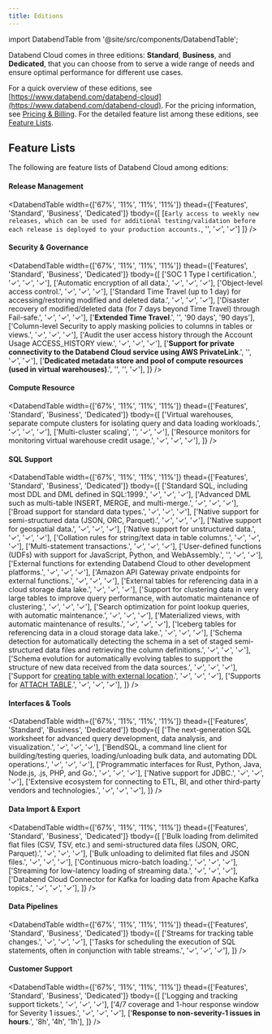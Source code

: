 ```yaml
---
title: Editions
---
```


import DatabendTable from '@site/src/components/DatabendTable';

Databend Cloud comes in three editions: **Standard**, **Business**, and **Dedicated**, that you can choose from to serve a wide range of needs and ensure optimal performance for different use cases.

For a quick overview of these editions, see [https://www.databend.com/databend-cloud](https://www.databend.com/databend-cloud). For the pricing information, see [Pricing & Billing](/guides/overview/editions/dc/pricing). For the detailed feature list among these editions, see [Feature Lists](#feature-lists).

## Feature Lists

The following are feature lists of Databend Cloud among editions:

#### Release Management

<DatabendTable
width={['67%', '11%', '11%', '11%']}
thead={['Features', 'Standard', 'Business', 'Dedicated']}
tbody={[
[`Early access to weekly new releases, which can be used for additional testing/validation before each release is deployed to your production accounts.`, '', '✓', '✓']
]} />

#### Security & Governance

<DatabendTable
width={['67%', '11%', '11%', '11%']}
thead={['Features', 'Standard', 'Business', 'Dedicated']}
tbody={[
['SOC 1 Type I certification.', '✓', '✓', '✓'],
['Automatic encryption of all data.', '✓', '✓', '✓'],
['Object-level access control.', '✓', '✓', '✓'],
['Standard Time Travel (up to 1 day) for accessing/restoring modified and deleted data.', '✓', '✓', '✓'],
['Disaster recovery of modified/deleted data (for 7 days beyond Time Travel) through Fail-safe.', '✓', '✓', '✓'],
['<b>Extended Time Travel</b>.', '', '90 days', '90 days'],
['Column-level Security to apply masking policies to columns in tables or views.', '✓', '✓', '✓'],
['Audit the user access history through the Account Usage ACCESS_HISTORY view.', '✓', '✓', '✓'],
['<b>Support for private connectivity to the Databend Cloud service using AWS PrivateLink</b>.', '', '✓', '✓'],
['<b>Dedicated metadata store and pool of compute resources (used in virtual warehouses)</b>.', '', '', '✓'],
]}
/>

#### Compute Resource

<DatabendTable
width={['67%', '11%', '11%', '11%']}
thead={['Features', 'Standard', 'Business', 'Dedicated']}
tbody={[
['Virtual warehouses, separate compute clusters for isolating query and data loading workloads.', '✓', '✓', '✓'],
['Multi-cluster scaling', '', '✓', '✓'],
['Resource monitors for monitoring virtual warehouse credit usage.', '✓', '✓', '✓'],
]}
/>

#### SQL Support

<DatabendTable
width={['67%', '11%', '11%', '11%']}
thead={['Features', 'Standard', 'Business', 'Dedicated']}
tbody={[
['Standard SQL, including most DDL and DML defined in SQL:1999.', '✓', '✓', '✓'],
['Advanced DML such as multi-table INSERT, MERGE, and multi-merge.', '✓', '✓', '✓'],
['Broad support for standard data types.', '✓', '✓', '✓'],
['Native support for semi-structured data (JSON, ORC, Parquet).', '✓', '✓', '✓'],
['Native support for geospatial data.', '✓', '✓', '✓'],
['Native support for unstructured data.', '✓', '✓', '✓'],
['Collation rules for string/text data in table columns.', '✓', '✓', '✓'],
['Multi-statement transactions.', '✓', '✓', '✓'],
['User-defined functions (UDFs) with support for JavaScript, Python, and WebAssembly.', '', '✓', '✓'],
['External functions for extending Databend Cloud to other development platforms.', '✓', '✓', '✓'],
['Amazon API Gateway private endpoints for external functions.', '✓', '✓', '✓'],
['External tables for referencing data in a cloud storage data lake.', '✓', '✓', '✓'],
['Support for clustering data in very large tables to improve query performance, with automatic maintenance of clustering.', '✓', '✓', '✓'],
['Search optimization for point lookup queries, with automatic maintenance.', '✓', '✓', '✓'],
['Materialized views, with automatic maintenance of results.', '✓', '✓', '✓'],
['Iceberg tables for referencing data in a cloud storage data lake.', '✓', '✓', '✓'],
['Schema detection for automatically detecting the schema in a set of staged semi-structured data files and retrieving the column definitions.', '✓', '✓', '✓'],
['Schema evolution for automatically evolving tables to support the structure of new data received from the data sources.', '✓', '✓', '✓'],
['Support for <a href="/sql/sql-commands/ddl/table/ddl-create-table-external-location" target="_self">creating table with external location</a>.', '✓', '✓', '✓'],
['Supports for <a href="/sql/sql-commands/ddl/table/attach-table" target="_self">ATTACH TABLE</a>.', '✓', '✓', '✓'],
]}
/>

#### Interfaces & Tools

<DatabendTable
width={['67%', '11%', '11%', '11%']}
thead={['Features', 'Standard', 'Business', 'Dedicated']}
tbody={[
['The next-generation SQL worksheet for advanced query development, data analysis, and visualization.', '✓', '✓', '✓'],
['BendSQL, a command line client for building/testing queries, loading/unloading bulk data, and automating DDL operations.', '✓', '✓', '✓'],
['Programmatic interfaces for Rust, Python, Java, Node.js, .js, PHP, and Go.', '✓', '✓', '✓'],
['Native support for JDBC.', '✓', '✓', '✓'],
['Extensive ecosystem for connecting to ETL, BI, and other third-party vendors and technologies.', '✓', '✓', '✓'],
]}
/>

#### Data Import & Export

<DatabendTable
width={['67%', '11%', '11%', '11%']}
thead={['Features', 'Standard', 'Business', 'Dedicated']}
tbody={[
['Bulk loading from delimited flat files (CSV, TSV, etc.) and semi-structured data files (JSON, ORC, Parquet).', '✓', '✓', '✓'],
['Bulk unloading to delimited flat files and JSON files.', '✓', '✓', '✓'],
['Continuous micro-batch loading.', '✓', '✓', '✓'],
['Streaming for low-latency loading of streaming data.', '✓', '✓', '✓'],
['Databend Cloud Connector for Kafka for loading data from Apache Kafka topics.', '✓', '✓', '✓'],
]}
/>

#### Data Pipelines

<DatabendTable
width={['67%', '11%', '11%', '11%']}
thead={['Features', 'Standard', 'Business', 'Dedicated']}
tbody={[
['Streams for tracking table changes.', '✓', '✓', '✓'],
['Tasks for scheduling the execution of SQL statements, often in conjunction with table streams.', '✓', '✓', '✓'],
]}
/>

#### Customer Support

<DatabendTable
width={['67%', '11%', '11%', '11%']}
thead={['Features', 'Standard', 'Business', 'Dedicated']}
tbody={[
['Logging and tracking support tickets.', '✓', '✓', '✓'],
['4/7 coverage and 1-hour response window for Severity 1 issues.', '✓', '✓', '✓'],
['<b>Response to non-severity-1 issues in hours</b>.', '8h', '4h', '1h'],
]}
/>
